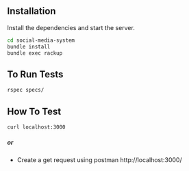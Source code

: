 ## Installation

Install the dependencies and start the server.

```sh
cd social-media-system
bundle install
bundle exec rackup
```

## To Run Tests

```sh
rspec specs/
```
## How To Test


```sh
curl localhost:3000
```
##### or
* Create a get request using postman http://localhost:3000/